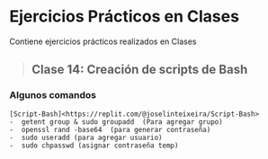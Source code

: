 # Ejercicios Prácticos en Clases 
Contiene ejercicios prácticos realizados en Clases

>## Clase 14: Creación de scripts de Bash

### Algunos comandos
```
[Script-Bash]<https://replit.com/@joselinteixeira/Script-Bash>
-  getent group & sudo groupadd  (Para agregar grupo)
-  openssl rand -base64  (para generar contraseña)
-  sudo useradd (para agregar usuario)
-  sudo chpasswd (asignar contraseña temp)
